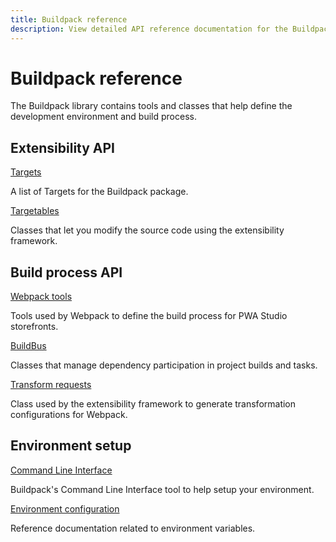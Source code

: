 ```yaml
---
title: Buildpack reference
description: View detailed API reference documentation for the Buildpack package in the PWA Studio framework.
---
```


# Buildpack reference

The Buildpack library contains tools and classes that help define the development environment and build process.

<DiscoverBlock width="100%" slots="heading, link, text"/>

## Extensibility API

[Targets](targets/)

A list of Targets for the Buildpack package.

<DiscoverBlock width="100%" slots="link, text"/>

[Targetables](targetables/)

Classes that let you modify the source code using the extensibility framework.

<DiscoverBlock width="100%" slots="heading, link, text"/>

## Build process API

[Webpack tools](webpack/)

Tools used by Webpack to define the build process for PWA Studio storefronts.

<DiscoverBlock width="100%" slots="link, text"/>

[BuildBus](buildbus/)

Classes that manage dependency participation in project builds and tasks.

<DiscoverBlock width="100%" slots="link, text"/>

[Transform requests](transform-requests/)

Class used by the extensibility framework to generate transformation configurations for Webpack.

<DiscoverBlock width="100%" slots="heading, link, text"/>

## Environment setup

[Command Line Interface](cli/)

Buildpack's Command Line Interface tool to help setup your environment.

<DiscoverBlock width="100%" slots="link, text"/>

[Environment configuration](environment/)

Reference documentation related to environment variables.
